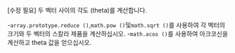 [수정 필요]
두 벡터 사이의 각도 (theta)를 계산합니다.

-`array.prototype.reduce ()`,`math.pow ()`및`math.sqrt ()`를 사용하여 각 벡터의 크기와 두 벡터의 스칼라 제품을 계산하십시오.
-`math.acos ()`를 사용하여 아크코신을 계산하고 theta 값을 얻으십시오.